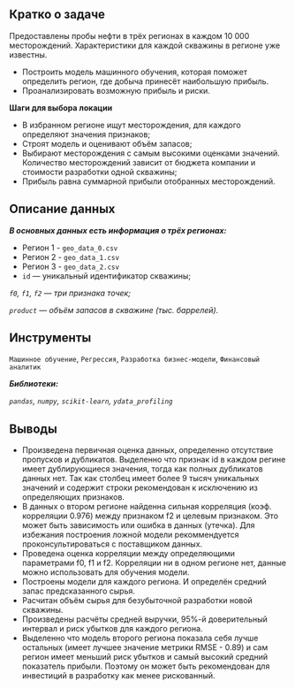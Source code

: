 ## Кратко о задаче

Предоставлены пробы нефти в трёх регионах в каждом 10 000 месторождений. Характеристики для каждой скважины в регионе уже известны. 
 - Построить модель машинного обучения, которая поможет определить регион, где добыча принесёт наибольшую прибыль.
 - Проанализировать возможную прибыль и риски.
   
**Шаги для выбора локации**

- В избранном регионе ищут месторождения, для каждого определяют значения признаков;
- Строят модель и оценивают объём запасов;
- Выбирают месторождения с самым высокими оценками значений. Количество месторождений зависит от бюджета компании и стоимости разработки одной скважины;
- Прибыль равна суммарной прибыли отобранных месторождений.

## Описание данных

***В основных данных есть информация о трёх регионах:***

 * Регион 1 - `geo_data_0.csv`
 * Регион 2 - `geo_data_1.csv`
 * Регион 3 - `geo_data_2.csv`
 * `id` — уникальный идентификатор скважины;

*`f0`, `f1`, `f2` — три признака точек;*

*`product` — объём запасов в скважине (тыс. баррелей).*

## Инструменты
`Машинное обучение`, `Регрессия`, `Разработка бизнес-модели`, `Финансовый аналитик`

***Библиотеки:***

*`pandas`, `numpy`, `scikit-learn`, `ydata_profiling`*

## Выводы

* Произведена первичная оценка данных, определенно отсутствие пропусков и дубликатов. Выделенно что признак id в каждом регине имеет дублирующиеся значения, тогда как полных дубликатов данных нет. Так как столбец имеет более 9 тысяч уникальных значений и содержит строки рекомендован к исключению из определяющих признаков.
* В данных о втором регионе найденна сильная корреляция (коэф. корреляции 0.976) между признаком f2 и целевым признаком. Это может быть зависимость или ошибка в данных (утечка). Для избежания построения ложной модели рекоммендуется проконсультироваться с поставщиком данных.
* Проведена оценка корреляции между определяющими параметрами f0, f1 и f2. Корреляции ни в одном регионе нет, данные можно использовать для обучения модели.
* Построены модели для каждого региона. И определён средний запас предсказанного сырья.
* Расчитан объём сырья для безубыточной разработки новой скважины.
* Произведены расчёты средней выручки, 95%-й доверительный интервал и риск убытков для каждого региона.
* Выделенно что модель второго региона показала себя лучше остальных (имеет лучшее значение метрики RMSE - 0.89) и сам регион имеет меньший риск убытков и самый высокий средний показатель прибыли. Поэтому он может быть рекомендован для инвестиций в разработку как менее рискованный.
